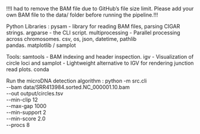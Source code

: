 !!!I had to remove the BAM file due to GitHub’s file size limit. Please add your own BAM file to the data/ folder before running the pipeline.!!!

Python Libraries :
 pysam -	library for reading BAM files, parsing CIGAR strings.
 argparse	-  the CLI script.
 multiprocessing	- Parallel processing across chromosomes.
 csv, os, json, datetime, pathlib	
 pandas.
 matplotlib / samplot

 Tools:
   samtools - BAM indexing and header inspection.
   igv	- Visualization of circle loci and 
   samplot	- Lightweight alternative to IGV for rendering junction read plots.
   conda	


Run the microDNA detection algorithm :
  python -m src.cli \
  --bam data/SRR413984.sorted.NC_000001.10.bam \
  --out output/circles.tsv \
  --min-clip 12 \
  --max-gap 1000 \
  --min-support 2 \
  --min-score 2.0 \
  --procs 8


